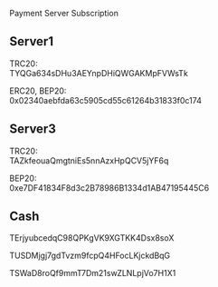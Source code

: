 Payment Server Subscription

**Server1**
------------------------------------------------

TRC20: <br/>
TYQGa634sDHu3AEYnpDHiQWGAKMpFVWsTk

ERC20, BEP20: <br/>
0x02340aebfda63c5905cd55c61264b31833f0c174


**Server3**
------------------------------------------------
TRC20: <br/>
TAZkfeouaQmgtniEs5nnAzxHpQCV5jYF6q

BEP20: <br/>
0xe7DF41834F8d3c2B78986B1334d1AB47195445C6


Cash
------------------------------------------------
TErjyubcedqC98QPKgVK9XGTKK4Dsx8soX

TUSDMjgj7gdTvzm9fcpQ4HFocLKjckdBqG

TSWaD8roQf9mmT7Dm21swZLNLpjVo7H1X1
